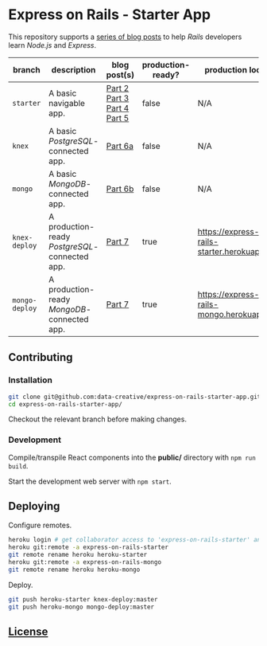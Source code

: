 # Express on Rails - Starter App

This repository supports a [series of blog posts](http://data-creative.info/series/node-js-for-rails-developers/) to help *Rails* developers learn *Node.js* and *Express*.

branch | description | blog post(s) | production-ready? | production location
--- | --- | --- | --- | ---
`starter` | A basic navigable app.| [Part 2](http://data-creative.info/process-documentation/2016/04/09/node-for-rails-developers-part-2-node-and-express/) </br>  [Part 3](http://data-creative.info/process-documentation/2016/04/09/node-for-rails-developers-part-3-express-configuration/)</br>[Part 4](http://data-creative.info/process-documentation/2016/04/09/node-for-rails-developers-part-4-express-controllers/)</br>[Part 5](http://data-creative.info/process-documentation/2016/04/09/node-for-rails-developers-part-5-express-views/) | false | N/A
`knex` | A basic *PostgreSQL*-connected app. | [Part 6a](http://data-creative.info/process-documentation/2016/04/09/node-for-rails-developers-part-6a-express-postgresql-datastore/) | false | N/A
`mongo` | A basic *MongoDB*-connected app.  | [Part 6b](http://data-creative.info/process-documentation/2016/04/09/node-for-rails-developers-part-6b-express-mongodb-datastore/) | false | N/A
`knex-deploy` | A production-ready *PostgreSQL*-connected app. | [Part 7](http://data-creative.info/process-documentation/2016/04/09/node-for-rails-developers-part-7-deploying-node-app-to-heroku/) | true | https://express-on-rails-starter.herokuapp.com/
`mongo-deploy` | A production-ready *MongoDB*-connected app. | [Part 7](http://data-creative.info/process-documentation/2016/04/09/node-for-rails-developers-part-7-deploying-node-app-to-heroku/) | true | https://express-on-rails-mongo.herokuapp.com/

## Contributing

### Installation

```` sh
git clone git@github.com:data-creative/express-on-rails-starter-app.git
cd express-on-rails-starter-app/
````

Checkout the relevant branch before making changes.

### Development

Compile/transpile React components into the **public/** directory with `npm run build`.

Start the development web server with `npm start`.

## Deploying

Configure remotes.

```` sh
heroku login # get collaborator access to 'express-on-rails-starter' and 'express-on-rails-mongo' heroku applications
heroku git:remote -a express-on-rails-starter
git remote rename heroku heroku-starter
heroku git:remote -a express-on-rails-mongo
git remote rename heroku heroku-mongo
````

Deploy.

```` sh
git push heroku-starter knex-deploy:master
git push heroku-mongo mongo-deploy:master
````

## [License](/LICENSE.md)
